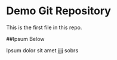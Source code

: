 # Demo Git Repository

This is the first file in this repo.


##Ipsum Below

Ipsum dolor sit amet
jjjj
sobrs